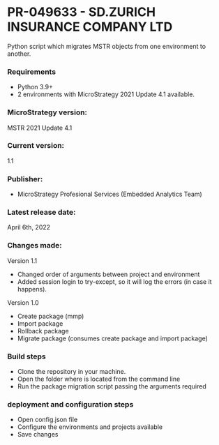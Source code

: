 # PR-049633 - SD.ZURICH INSURANCE COMPANY LTD

Python script which migrates MSTR objects from one environment to another.


### Requirements
* Python 3.9+
* 2 environments with MicroStrategy 2021 Update 4.1 available.


### MicroStrategy version: 
MSTR 2021 Update 4.1


### Current version: 
1.1

### Publisher: 
* MicroStrategy Profesional Services (Embedded Analytics Team)


### Latest release date: 
April 6th, 2022

### Changes made:
Version 1.1
* Changed order of arguments between project and environment
* Added session login to try-except, so it will log the errors (in case it happens).

Version 1.0
* Create package (mmp)
* Import package
* Rollback package
* Migrate package (consumes create package and import package)

### Build steps
* Clone the repository in your machine.
* Open the folder where is located from the command line
* Run the package migration script passing the arguments required

### deployment and configuration steps
* Open config.json file
* Configure the environments and projects available
* Save changes

